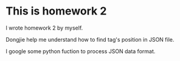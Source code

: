 This is homework 2
====
I wrote homework 2 by myself. 

Dongjie help me understand how to find tag's position in JSON file.
    
I google some python fuction to process JSON data format.

